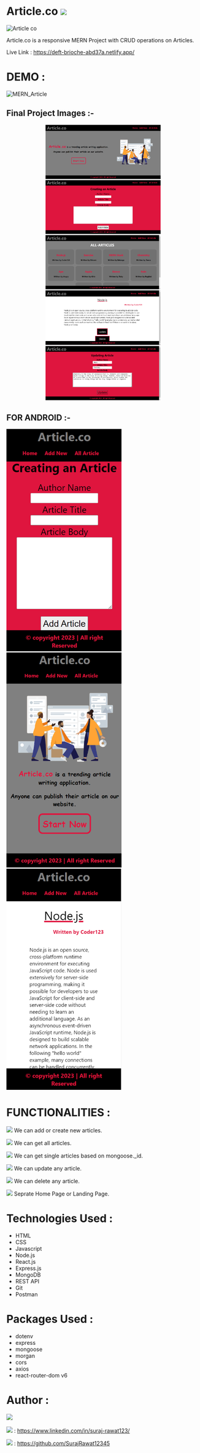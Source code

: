 # Article.co <img src="https://img.shields.io/badge/MERN-APP-%20%233498DB?labelColor=crimson">

![Article co  ](https://github.com/SurajRawat12345/MernArticle/assets/115080037/be9c5a3f-f097-4613-ae36-63cb2f91e13b)

Article.co is a responsive MERN Project with CRUD operations on Articles.

Live Link : https://deft-brioche-abd37a.netlify.app/

# DEMO :

![MERN_Article](https://github.com/SurajRawat12345/MernArticle/assets/115080037/d138160f-b9c1-457c-9f36-46bc78a72ee7)



## Final Project Images :-

<div align="center">
<img width="300" src="https://github.com/SurajRawat12345/MernArticle/blob/master/Pages%20Images/Article1.png"> <img width="300" src="https://github.com/SurajRawat12345/MernArticle/blob/master/Pages%20Images/Article2.png"> <img width="300" src="https://github.com/SurajRawat12345/MernArticle/blob/master/Pages%20Images/Article3.png">
</div>


<div align="center">
  <img width="300" src="https://github.com/SurajRawat12345/MernArticle/blob/master/Pages%20Images/Article4.png"> <img width="300" src="https://github.com/SurajRawat12345/MernArticle/blob/master/Pages%20Images/Article5.png">
</div>

## FOR ANDROID :-

<div>
  <img width="300" src="https://github.com/SurajRawat12345/MernArticle/blob/master/Pages%20Images/Article8.png"> <img width="300" src="https://github.com/SurajRawat12345/MernArticle/blob/master/Pages%20Images/Article6.png"> <img width="300" src="https://github.com/SurajRawat12345/MernArticle/blob/master/Pages%20Images/Article9.png">
</div>

# FUNCTIONALITIES :

<img src="https://img.shields.io/badge/ADD-Article-white?labelColor=lime"> We can add or create new articles.

<img src="https://img.shields.io/badge/GET_ALL-Article-white?labelColor=blue"> We can get all articles.

<img src="https://img.shields.io/badge/GET_SINGLE-Article-white?labelColor=blue"> We can get single articles based on mongoose._id.

<img src="https://img.shields.io/badge/UPDATE-Article-white?labelColor=purple"> We can update any article.

<img src="https://img.shields.io/badge/DELETE-Article-white?labelColor=%23C0392B"> We can delete any article.

<img src="https://img.shields.io/badge/Landing-Page-%20crimson?labelColor=%233498DB"> Seprate Home Page or Landing Page.


# Technologies Used :
  
<ul>
    <li> HTML </li>
    <li> CSS </li>
    <li> Javascript </li>
    <li> Node.js </li>
    <li> React.js </li>
    <li> Express.js </li>
    <li> MongoDB </li>
    <li> REST API </li>
    <li> Git </li>
    <li> Postman </li>
</ul>

# Packages Used :

<ul>
  <li> dotenv </li>
  <li> express </li>
  <li> mongoose </li>
  <li> morgan </li>
  <li> cors </li>
  <li> axios </li>
  <li> react-router-dom v6 </li>
</ul>

# Author :
<img src="https://img.shields.io/badge/Author-Suraj_Rawat-blue?labelColor=%23E74C3C">

<img src="https://img.shields.io/badge/LinkedIn-crimson"> : https://www.linkedin.com/in/suraj-rawat123/

<img src="https://img.shields.io/badge/Github-crimson"> : https://github.com/SurajRawat12345

